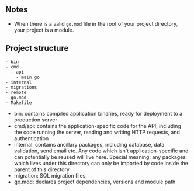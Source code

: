 ## Notes

- When there is a valid `go.mod` file in the root of your project directory, your project is a module.

## Project structure

```
- bin 
- cmd
  - api
    - main.go
- internal
- migrations
- remote
- go.mod
- Makefile
```

- bin: contains compiled application binaries, ready for deployment to a production server
- cmd/api: contains the application-specific code for the API, including the code running the server, reading and
  writing HTTP requests, and authentication
- internal: contains ancillary packages, including database, data validation, send email etc. Any code which isn't
  application-specific and can potentially be reused will live here. Special meaning: any packages which lives under
  this directory can only be imported by code inside the parent of this directory
- migration: SQL migration files
- go.mod: declares project dependencies, versions and module path